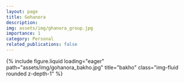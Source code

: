 ```yaml
---
layout: page
title: Gohanora
description: 
img: assets/img/ghanora_group.jpg
importance: 1
category: Personal
related_publications: false
---
```


</div>
<div class="row">
    <div class="col-sm mt-3 mt-md-0">
        {% include figure.liquid loading="eager" path="assets/img/gohanora_bakho.jpg" title="bakho" class="img-fluid rounded z-depth-1" %}
    </div>